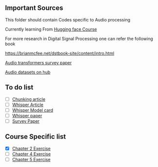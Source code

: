 ## Important Sources
This folder should contain Codes specific to Audio processing

Currently learning From [Hugging face Course](https://huggingface.co/learn/audio-course/chapter0/introduction)

For more research in Digital Signal Processing one can refer the following book

https://brianmcfee.net/dstbook-site/content/intro.html

[Audio transformers survey paper](https://arxiv.org/abs/2303.11607)

[Audio datasets on hub](https://huggingface.co/blog/audio-datasets#a-tour-of-audio-datasets-on-the-hub)


## To do list
- [ ] [Chunking article](https://huggingface.co/blog/asr-chunking)
- [ ] [Whisper Article](https://openai.com/research/whisper)
- [ ] [Whisper Model card](https://huggingface.co/openai/whisper-base#usage)
- [ ] [Whisper paper](https://arxiv.org/pdf/2212.04356.pdf) 
- [ ] [Survey Paper](https://arxiv.org/abs/2303.11607)

## Course Specific list
- [x] [Chapter 2 Exercise](https://huggingface.co/learn/audio-course/chapter2/hands_on)
- [ ] [Chapter 4 Exercise](https://huggingface.co/learn/audio-course/chapter4/hands_on)
- [ ] [Chapter 5 Exercise](https://huggingface.co/learn/audio-course/chapter5/hands_on)
